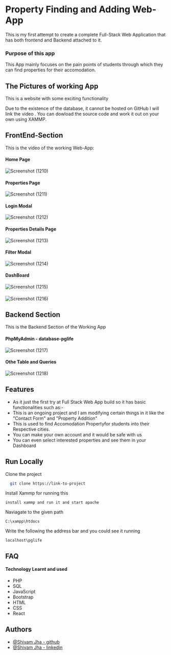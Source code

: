 
# Property Finding and Adding Web-App

This is my first attempt to create a complete Full-Stack Web Application that has both frontend and Backend attached to it.
### Purpose of this app

This App mainly focuses on the pain points of students through which they can find properties for their accomodation.
## The Pictures of working App

This is a website with some exciting functionality 

Due to the existence of the database, it cannot be hosted on GitHub
I will link the video . You can dowload the source code and work it out on your own using XAMMP.

## FrontEnd-Section

This is the video of the working Web-App: 

#### Home Page
![Screenshot (1210)](https://user-images.githubusercontent.com/71783722/190275844-0f23e0c3-a984-42ec-ad0a-de5a9affd32c.png)

#### Properties Page
![Screenshot (1211)](https://user-images.githubusercontent.com/71783722/190275950-1497e36f-6afe-4ab2-aef0-dfb4cc5f7270.png)

#### Login Modal
![Screenshot (1212)](https://user-images.githubusercontent.com/71783722/190275952-2b7f692b-5643-4647-b477-308c4ea4af66.png)

#### Properties Details Page

![Screenshot (1213)](https://user-images.githubusercontent.com/71783722/190275958-ec3efb85-8466-49cb-9aaa-01174f2d8a27.png)

#### Filter Modal
![Screenshot (1214)](https://user-images.githubusercontent.com/71783722/190275963-c6acde04-5587-4c57-bf16-7bee84213a6b.png)

#### DashBoard
![Screenshot (1215)](https://user-images.githubusercontent.com/71783722/190275967-62c02fa9-6118-4d37-86d6-2769fc8494d5.png)

#### 
![Screenshot (1216)](https://user-images.githubusercontent.com/71783722/190275977-1d8d9c95-95f3-483e-992c-c8136131ec36.png)

## Backend Section

This is the Backend Section of the Working App



#### PhpMyAdmin - database-pglife
![Screenshot (1217)](https://user-images.githubusercontent.com/71783722/190275986-f1041ce8-8093-4452-81f0-6bf895a6e9c2.png)

#### Othe Table and Queries
![Screenshot (1218)](https://user-images.githubusercontent.com/71783722/190275998-b4581096-53e8-4cf3-b1a8-0aba8ccd06d9.png)


## Features

- As it just the first try at Full Stack Web App build so it has basic functionalities such as:-
- This is an ongoing project and I am modifying certain things in it like the "Contact Form" and "Property Addition"
- This is used to find Accomodation Propertyfor students into their Respective cities. 
- You can make your own account and it would be safe with us 
- You can even select interested properties and see them in your Dashboard



  
## Run Locally

Clone the project

```bash
  git clone https://link-to-project
```

Install Xammp for running this 
```
install xammp and run it and start apache
```
Naviagate to the given path
```
C:\xampp\htdocs 
```
Write the following the address bar and you could see it running
```
localhost\pglife 
```
## FAQ

#### Technology Learnt and used

- PHP
- SQL
- JavaScript
- Bootstrap
- HTML
- CSS
- React


## Authors

- [@Shivam Jha - github](https://github.com/shivam-jha2712)
- [@Shivam Jha - linkedin](https://www.linkedin.com/in/shivamjha2712/)
  